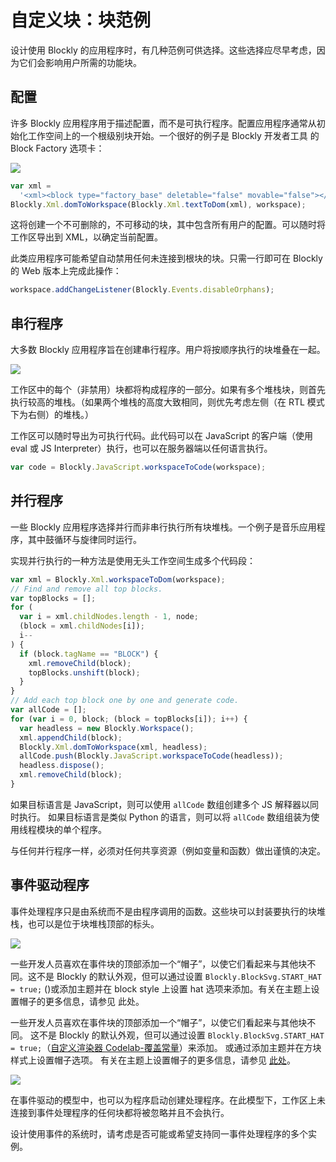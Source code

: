 # 自定义块：块范例

设计使用 Blockly 的应用程序时，有几种范例可供选择。这些选择应尽早考虑，因为它们会影响用户所需的功能块。

## 配置

许多 Blockly 应用程序用于描述配置，而不是可执行程序。配置应用程序通常从初始化工作空间上的一个根级别块开始。一个很好的例子是 Blockly 开发者工具 的 Block Factory 选项卡：

![](./configuration.png)

```js
var xml =
  '<xml><block type="factory_base" deletable="false" movable="false"></block></xml>';
Blockly.Xml.domToWorkspace(Blockly.Xml.textToDom(xml), workspace);
```

这将创建一个不可删除的，不可移动的块，其中包含所有用户的配置。可以随时将工作区导出到 XML，以确定当前配置。

此类应用程序可能希望自动禁用任何未连接到根块的块。只需一行即可在 Blockly 的 Web 版本上完成此操作：

```js
workspace.addChangeListener(Blockly.Events.disableOrphans);
```

## 串行程序

大多数 Blockly 应用程序旨在创建串行程序。用户将按顺序执行的块堆叠在一起。

![](./stack.png)

工作区中的每个（非禁用）块都将构成程序的一部分。如果有多个堆栈块，则首先执行较高的堆栈。（如果两个堆栈的高度大致相同，则优先考虑左侧（在 RTL 模式下为右侧）的堆栈。）

工作区可以随时导出为可执行代码。此代码可以在 JavaScript 的客户端（使用 eval 或 JS Interpreter）执行，也可以在服务器端以任何语言执行。

```js
var code = Blockly.JavaScript.workspaceToCode(workspace);
```

## 并行程序

一些 Blockly 应用程序选择并行而非串行执行所有块堆栈。一个例子是音乐应用程序，其中鼓循环与旋律同时运行。

实现并行执行的一种方法是使用无头工作空间生成多个代码段：

```js
var xml = Blockly.Xml.workspaceToDom(workspace);
// Find and remove all top blocks.
var topBlocks = [];
for (
  var i = xml.childNodes.length - 1, node;
  (block = xml.childNodes[i]);
  i--
) {
  if (block.tagName == "BLOCK") {
    xml.removeChild(block);
    topBlocks.unshift(block);
  }
}
// Add each top block one by one and generate code.
var allCode = [];
for (var i = 0, block; (block = topBlocks[i]); i++) {
  var headless = new Blockly.Workspace();
  xml.appendChild(block);
  Blockly.Xml.domToWorkspace(xml, headless);
  allCode.push(Blockly.JavaScript.workspaceToCode(headless));
  headless.dispose();
  xml.removeChild(block);
}
```

如果目标语言是 JavaScript，则可以使用 `allCode` 数组创建多个 JS 解释器以同时执行。 如果目标语言是类似 Python 的语言，则可以将 `allCode` 数组组装为使用线程模块的单个程序。

与任何并行程序一样，必须对任何共享资源（例如变量和函数）做出谨慎的决定。

## 事件驱动程序

事件处理程序只是由系统而不是由程序调用的函数。这些块可以封装要执行的块堆栈，也可以是位于块堆栈顶部的标头。

![](./event1.png)

一些开发人员喜欢在事件块的顶部添加一个“帽子”，以使它们看起来与其他块不同。这不是 Blockly 的默认外观，但可以通过设置 `Blockly.BlockSvg.START_HAT = true;` ()或添加主题并在 block style 上设置 hat 选项来添加。有关在主题上设置帽子的更多信息，请参见 此处。

一些开发人员喜欢在事件块的顶部添加一个“帽子”，以使它们看起来与其他块不同。 这不是 Blockly 的默认外观，但可以通过设置 `Blockly.BlockSvg.START_HAT = true;`（[自定义渲染器 Codelab-覆盖常量](https://blocklycodelabs.dev/codelabs/custom-renderer/index.html?index=..%2F..index#3)）来添加。 或通过添加主题并在方块样式上设置帽子选项。 有关在主题上设置帽子的更多信息，请参见 [此处](/guides/configure/themes.html#块样式.html)。

![](./event2.png)

在事件驱动的模型中，也可以为程序启动创建处理程序。在此模型下，工作区上未连接到事件处理程序的任何块都将被忽略并且不会执行。

设计使用事件的系统时，请考虑是否可能或希望支持同一事件处理程序的多个实例。
